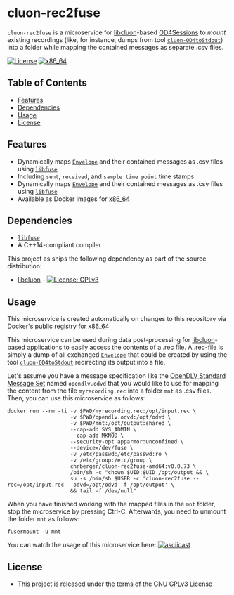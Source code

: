 # cluon-rec2fuse

`cluon-rec2fuse` is a microservice for [libcluon](https://github.com/chrberger/libcluon)-based [OD4Sessions](https://github.com/chalmers-revere/opendlv) to _mount_ existing recordings (like, for instance, dumps from tool [`cluon-OD4toStdout`](https://github.com/chrberger/libcluon/blob/master/libcluon/tools/cluon-OD4toStdout.cpp)) into a folder while mapping the contained messages as separate .csv files.

[![License](https://img.shields.io/badge/license-GPL--3-blue.svg)](https://raw.githubusercontent.com/chrberger/libcluon/master/LICENSE) [![x86_64](https://img.shields.io/badge/platform-x86_64-blue.svg)](https://hub.docker.com/r/chrberger/cluon-proto-amd64/tags/)

## Table of Contents
* [Features](#features)
* [Dependencies](#dependencies)
* [Usage](#usage)
* [License](#license)

## Features
* Dynamically maps [`Envelope`](https://github.com/chrberger/libcluon/blob/master/libcluon/resources/cluonDataStructures.odvd#L23-L30) and their contained messages as .csv files using [`libfuse`](https://github.com/libfuse/libfuse)
* Including `sent`, `received`, and `sample time point` time stamps
* Dynamically maps [`Envelope`](https://github.com/chrberger/libcluon/blob/master/libcluon/resources/cluonDataStructures.odvd#L23-L30) and their contained messages as .csv files using [`libfuse`](https://github.com/libfuse/libfuse)
* Available as Docker images for [x86_64](https://hub.docker.com/r/chrberger/cluon-proto-amd64/tags/)

## Dependencies
* [`libfuse`](https://github.com/libfuse/libfuse)
* A C++14-compliant compiler

This project as ships the following dependency as part of the source distribution:

* [libcluon](https://github.com/chrberger/libcluon) - [![License: GPLv3](https://img.shields.io/badge/license-GPL--3-blue.svg
)](https://www.gnu.org/licenses/gpl-3.0.txt)

## Usage
This microservice is created automatically on changes to this repository via Docker's public registry for [x86_64](https://hub.docker.com/r/chrberger/cluon-proto-amd64/tags/)

This microservice can be used during data post-processing for [libcluon](https://github.com/chrberger/libcluon)-based applications to easily access the contents of a .rec file. A .rec-file is simply a dump of all exchanged [`Envelope`](https://github.com/chrberger/libcluon/blob/master/libcluon/resources/cluonDataStructures.odvd#L23-L30) that could be created by using the tool [`cluon-OD4toStdout`](https://github.com/chrberger/libcluon/blob/master/libcluon/tools/cluon-OD4toStdout.cpp) redirecting its output into a file.

Let's assume you have a message specification like the [OpenDLV Standard Message Set](https://github.com/chalmers-revere/opendlv.standard-message-set) named `opendlv.odvd` that you would like to use for mapping the content from the file `myrecording.rec` into a folder `mnt` as .csv files. Then, you can use this microservice as follows:

```
docker run --rm -ti -v $PWD/myrecording.rec:/opt/input.rec \
                    -v $PWD/opendlv.odvd:/opt/odvd \
                    -v $PWD/mnt:/opt/output:shared \
                    --cap-add SYS_ADMIN \
                    --cap-add MKNOD \
                    --security-opt apparmor:unconfined \
                    --device=/dev/fuse \
                    -v /etc/passwd:/etc/passwd:ro \
                    -v /etc/group:/etc/group \
                    chrberger/cluon-rec2fuse-amd64:v0.0.73 \
                    /bin/sh -c "chown $UID:$UID /opt/output && \
                    su -s /bin/sh $USER -c 'cluon-rec2fuse --rec=/opt/input.rec --odvd=/opt/odvd -f /opt/output' \
                    && tail -f /dev/null"
```

When you have finished working with the mapped files in the `mnt` folder, stop the microservice by pressing Ctrl-C. Afterwards, you need to unmount the folder `mnt` as follows:

```
fusermount -u mnt
```

You can watch the usage of this microservice here:
[![asciicast](https://asciinema.org/a/tMLc9lvmnTKlcwSHSIuepF4It.png)](https://asciinema.org/a/tMLc9lvmnTKlcwSHSIuepF4It?autoplay=1)

## License

* This project is released under the terms of the GNU GPLv3 License
